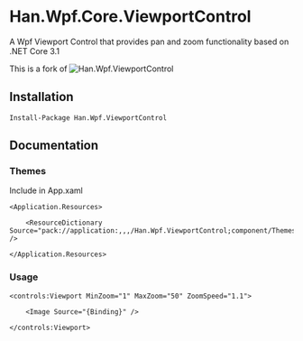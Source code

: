 # Han.Wpf.Core.ViewportControl
A Wpf Viewport Control that provides pan and zoom functionality based on .NET Core 3.1

This is a fork of ![Han.Wpf.ViewportControl](https://github.com/ahancock1/Han.Wpf.ViewportControl)

## Installation

    Install-Package Han.Wpf.ViewportControl
    
## Documentation

### Themes
Include in App.xaml

    <Application.Resources>

        <ResourceDictionary Source="pack://application:,,,/Han.Wpf.ViewportControl;component/Themes/Generic.xaml" />

    </Application.Resources>

### Usage

    <controls:Viewport MinZoom="1" MaxZoom="50" ZoomSpeed="1.1">

        <Image Source="{Binding}" />

    </controls:Viewport>
